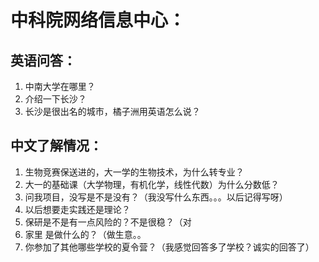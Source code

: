 
# 中科院网络信息中心：

## 英语问答：
1. 中南大学在哪里？
2. 介绍一下长沙？
3. 长沙是很出名的城市，橘子洲用英语怎么说？

## 中文了解情况：
1. 生物竞赛保送进的，大一学的生物技术，为什么转专业？
2. 大一的基础课（大学物理，有机化学，线性代数）为什么分数低？
3. 问我项目，没写是不是没有？（我没写什么东西。。。以后记得写呀）
4. 以后想要走实践还是理论？
5. 保研是不是有一点风险的？不是很稳？（对
6. 家里 是做什么的？（做生意。。
7. 你参加了其他哪些学校的夏令营？（我感觉回答多了学校？诚实的回答了）

